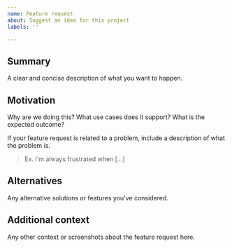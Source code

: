 ```yaml
---
name: Feature request
about: Suggest an idea for this project
labels: ''

---
```

## Summary
A clear and concise description of what you want to happen.

## Motivation
Why are we doing this? What use cases does it support? What is the expected outcome?

If your feature request is related to a problem, include
a description of what the problem is.
> Ex. I'm always frustrated when [...]

## Alternatives
Any alternative solutions or features you've considered.

## Additional context
Any other context or screenshots about the feature request here.
